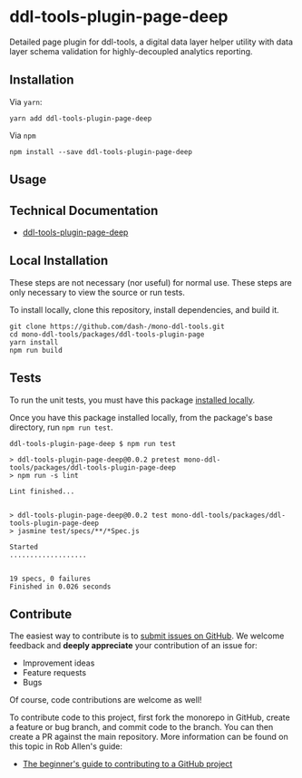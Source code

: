 # ddl-tools-plugin-page-deep

Detailed page plugin for ddl-tools, a digital data layer helper utility with
data layer schema validation for highly-decoupled analytics reporting.

## Installation

Via `yarn`:

```
yarn add ddl-tools-plugin-page-deep
```

Via `npm`

```
npm install --save ddl-tools-plugin-page-deep
```

<a name="usage"></a>

## Usage

## Technical Documentation

* [ddl-tools-plugin-page-deep](../../docs/ddl-tools-plugin-page-deep.md)


## Local Installation

These steps are not necessary (nor useful) for normal use.  These steps are only
necessary to view the source or run tests.

To install locally, clone this repository, install dependencies, and build it.

```
git clone https://github.com/dash-/mono-ddl-tools.git
cd mono-ddl-tools/packages/ddl-tools-plugin-page
yarn install
npm run build
```

## Tests

To run the unit tests, you must have this package
[installed locally](#local-installation).

Once you have this package installed locally, from the package's base
directory, run `npm run test`.

```
ddl-tools-plugin-page-deep $ npm run test

> ddl-tools-plugin-page-deep@0.0.2 pretest mono-ddl-tools/packages/ddl-tools-plugin-page-deep
> npm run -s lint

Lint finished...


> ddl-tools-plugin-page-deep@0.0.2 test mono-ddl-tools/packages/ddl-tools-plugin-page-deep
> jasmine test/specs/**/*Spec.js

Started
...................


19 specs, 0 failures
Finished in 0.026 seconds
```

## Contribute

The easiest way to contribute is to
[submit issues on GitHub](https://github.com/dash-/mono-ddl-tools/issues).
We welcome feedback and **deeply appreciate** your contribution of an issue for:

* Improvement ideas
* Feature requests
* Bugs

Of course, code contributions are welcome as well!

To contribute code to this project, first fork the monorepo in GitHub, create
a feature or bug branch, and commit code to the branch.  You can then create a
PR against the main repository.  More information can be found on this topic in
Rob Allen's guide:

* [The beginner's guide to contributing to a GitHub project](https://akrabat.com/the-beginners-guide-to-contributing-to-a-github-project/)



